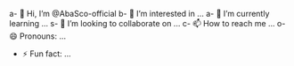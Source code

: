 a- 👋 Hi, I’m @AbaSco-official
b- 👀 I’m interested in ...
a- 🌱 I’m currently learning ...
s- 💞️ I’m looking to collaborate on ...
c- 📫 How to reach me ...
o- 😄 Pronouns: ...
- ⚡ Fun fact: ...

<!---
AbaSco-official/AbaSco-official is a ✨ special ✨ repository because its `README.md` (this file) appears on your GitHub profile.
You can click the Preview link to take a look at your changes.
--->
